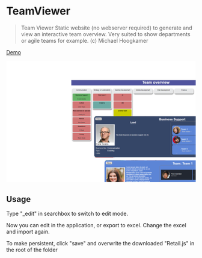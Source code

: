 # TeamViewer

> Team Viewer
Static website (no webserver required) to generate and view an interactive team overview. Very suited to show departments or agile teams for example.
(c) Michael Hoogkamer

[Demo](https://hoogkamer.github.io/TeamViewer/)

![Screenshot](img/Capture.PNG?raw=true "Screenshot")


## Usage
Type "_edit" in searchbox to switch to edit mode.

Now you can edit in the application, or export to excel. Change the excel and import again.

To make persistent, click "save" and overwrite the downloaded "Retail.js" in the root of the folder
